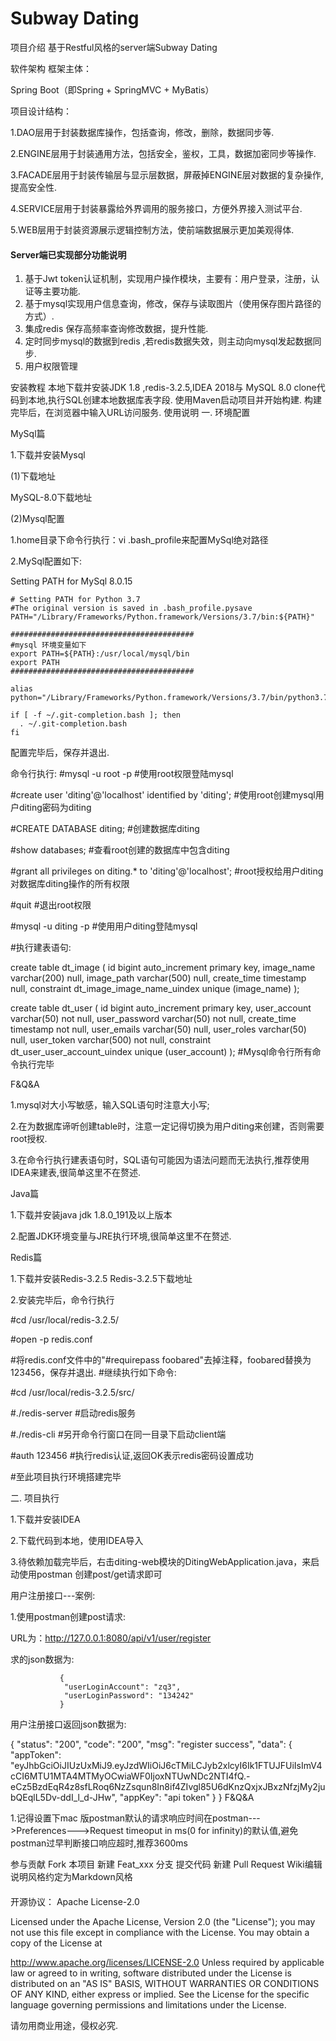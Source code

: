 # Subway Dating

项目介绍
基于Restful风格的server端Subway Dating

软件架构
框架主体：


Spring Boot（即Spring + SpringMVC + MyBatis）

项目设计结构：

1.DAO层用于封装数据库操作，包括查询，修改，删除，数据同步等.

2.ENGINE层用于封装通用方法，包括安全，鉴权，工具，数据加密同步等操作.

3.FACADE层用于封装传输层与显示层数据，屏蔽掉ENGINE层对数据的复杂操作,提高安全性.

4.SERVICE层用于封装暴露给外界调用的服务接口，方便外界接入测试平台.

5.WEB层用于封装资源展示逻辑控制方法，使前端数据展示更加美观得体.


#### Server端已实现部分功能说明

1. 基于Jwt token认证机制，实现用户操作模块，主要有：用户登录，注册，认证等主要功能.
2. 基于mysql实现用户信息查询，修改，保存与读取图片（使用保存图片路径的方式）.
3. 集成redis 保存高频率查询修改数据，提升性能.
4. 定时同步mysql的数据到redis ,若redis数据失效，则主动向mysql发起数据同步.
5. 用户权限管理

安装教程
本地下载并安装JDK 1.8 ,redis-3.2.5,IDEA 2018与 MySQL 8.0
clone代码到本地,执行SQL创建本地数据库表字段.
使用Maven启动项目并开始构建.
构建完毕后，在浏览器中输入URL访问服务.
使用说明
一. 环境配置

MySql篇

1.下载并安装Mysql

(1)下载地址

MySQL-8.0下载地址

(2)Mysql配置

1.home目录下命令行执行：vi    .bash_profile来配置MySql绝对路径

2.MySql配置如下:

Setting PATH for MySql 8.0.15

    # Setting PATH for Python 3.7
    #The original version is saved in .bash_profile.pysave
    PATH="/Library/Frameworks/Python.framework/Versions/3.7/bin:${PATH}"

    #########################################
    #mysql 环境变量如下
    export PATH=${PATH}:/usr/local/mysql/bin
    export PATH
    #########################################

    alias python="/Library/Frameworks/Python.framework/Versions/3.7/bin/python3.7"

    if [ -f ~/.git-completion.bash ]; then
      . ~/.git-completion.bash
    fi
配置完毕后，保存并退出.

命令行执行:
#mysql -u root -p #使用root权限登陆mysql

#create user 'diting'@'localhost' identified by 'diting'; #使用root创建mysql用户diting密码为diting

#CREATE     DATABASE    diting; #创建数据库diting

#show    databases; #查看root创建的数据库中包含diting

#grant all privileges on diting.* to 'diting'@'localhost'; #root授权给用户diting对数据库diting操作的所有权限

#quit #退出root权限

#mysql -u diting -p #使用用户diting登陆mysql

#执行建表语句:

   create table dt_image
   (
     id          bigint auto_increment
       primary key,
     image_name  varchar(200) null,
     image_path  varchar(500) null,
     create_time timestamp    null,
     constraint dt_image_image_name_uindex
       unique (image_name)
   );

   create table dt_user
   (
     id            bigint auto_increment
       primary key,
     user_account  varchar(50)  not null,
     user_password varchar(50)  not null,
     create_time   timestamp    not null,
     user_emails   varchar(50)  null,
     user_roles    varchar(50)  null,
     user_token    varchar(500) not null,
     constraint dt_user_user_account_uindex
       unique (user_account)
   );
#Mysql命令行所有命令执行完毕

F&Q&A

1.mysql对大小写敏感，输入SQL语句时注意大小写;

2.在为数据库谛听创建table时，注意一定记得切换为用户diting来创建，否则需要root授权.

3.在命令行执行建表语句时，SQL语句可能因为语法问题而无法执行,推荐使用IDEA来建表,很简单这里不在赘述.

Java篇

1.下载并安装java jdk 1.8.0_191及以上版本

2.配置JDK环境变量与JRE执行环境,很简单这里不在赘述.

Redis篇

1.下载并安装Redis-3.2.5 Redis-3.2.5下载地址

2.安装完毕后，命令行执行

#cd /usr/local/redis-3.2.5/

#open -p redis.conf

#将redis.conf文件中的"#requirepass foobared"去掉注释，foobared替换为123456，保存并退出. #继续执行如下命令:

#cd /usr/local/redis-3.2.5/src/

#./redis-server    #启动redis服务

#./redis-cli    #另开命令行窗口在同一目录下启动client端

#auth 123456    #执行redis认证,返回OK表示redis密码设置成功

#至此项目执行环境搭建完毕

二. 项目执行

1.下载并安装IDEA

2.下载代码到本地，使用IDEA导入

3.待依赖加载完毕后，右击diting-web模块的DitingWebApplication.java，来启动使用postman 创建post/get请求即可

用户注册接口---案例:

1.使用postman创建post请求:

URL为：http://127.0.0.1:8080/api/v1/user/register

求的json数据为:

               {
                "userLoginAccount": "zq3",
                "userLoginPassword": "134242"
               }
用户注册接口返回json数据为:

{
    "status": "200",
    "code": "200",
    "msg": "register success",
    "data": 
    {
        "appToken": "eyJhbGciOiJIUzUxMiJ9.eyJzdWIiOiJ6cTMiLCJyb2xlcyI6Ik1FTUJFUiIsImV4cCI6MTU1MTA4MTMyOCwiaWF0IjoxNTUwNDc2NTI4fQ.-eCz5BzdEqR4z8sfLRoq6NzZsqun8In8if4ZIvgl85U6dKnzQxjxJBxzNfzjMy2jubQEqlL5Dv-ddI_l_d-JHw",
        "appKey": "api token"
    }
}
F&Q&A

1.记得设置下mac 版postman默认的请求响应时间在postman--->Preferences--->Request timeoput in ms(0 for infinity)的默认值,避免postman过早判断接口响应超时,推荐3600ms


参与贡献
Fork 本项目
新建 Feat_xxx 分支
提交代码
新建 Pull Request
Wiki编辑说明风格约定为Markdown风格

####
开源协议： Apache License-2.0

Licensed under the Apache License, Version 2.0 (the "License"); you may not use this file except in compliance with the License. You may obtain a copy of the License at

 http://www.apache.org/licenses/LICENSE-2.0
Unless required by applicable law or agreed to in writing, software distributed under the License is distributed on an "AS IS" BASIS, WITHOUT WARRANTIES OR CONDITIONS OF ANY KIND, either express or implied. See the License for the specific language governing permissions and limitations under the License.

请勿用商业用途，侵权必究.
####
